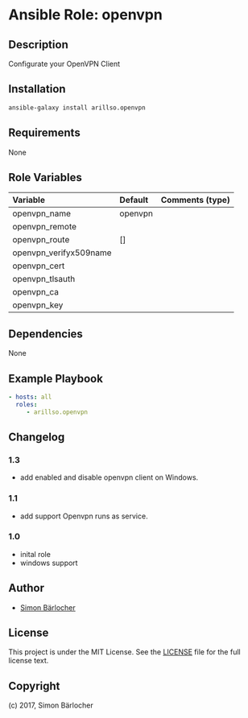 # Ansible Role: openvpn

## Description

Configurate your OpenVPN Client

## Installation

```bash
ansible-galaxy install arillso.openvpn
```

## Requirements

None

## Role Variables

| Variable             | Default     | Comments (type)                                   |
| :---                 | :---        | :---                                              |
| openvpn_name | openvpn | |
| openvpn_remote | | |
| openvpn_route | [] | |
| openvpn_verifyx509name | | |
| openvpn_cert | | |
| openvpn_tlsauth | | |
| openvpn_ca | | |
| openvpn_key | | |

## Dependencies

None

## Example Playbook

```yml
- hosts: all
  roles:
     - arillso.openvpn
```

## Changelog

### 1.3

* add enabled and disable openvpn client on Windows.

### 1.1

* add support Openvpn runs as service.

### 1.0

* inital role
* windows support

## Author

* [Simon Bärlocher](https://sbaerlocher.ch)

## License

This project is under the MIT License. See the [LICENSE](https://sbaerlo.ch/licence) file for the full license text.

## Copyright

(c) 2017, Simon Bärlocher